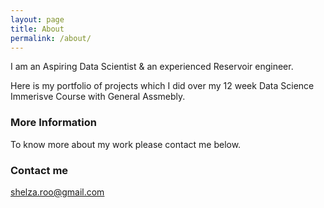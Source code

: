 ```yaml
---
layout: page
title: About
permalink: /about/
---
```


I am an Aspiring Data Scientist & an experienced Reservoir engineer.

Here is my portfolio of projects which I did over my 12 week Data Science Immerisve Course with General Assmebly.


### More Information

To know more about my work please contact me below.

### Contact me

[shelza.roo@gmail.com](mailto:shelza.roo@gmail.com)
